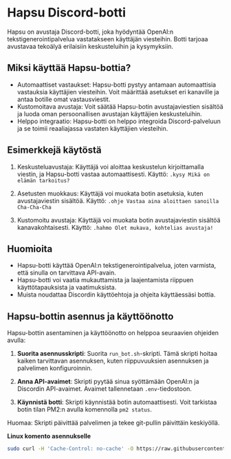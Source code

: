 # Hapsu Discord-botti

Hapsu on avustaja Discord-botti, joka hyödyntää OpenAI:n tekstigenerointipalvelua vastatakseen käyttäjän viesteihin. Botti tarjoaa avustavaa tekoälyä erilaisiin keskusteluihin ja kysymyksiin.

## Miksi käyttää Hapsu-bottia?

- Automaattiset vastaukset: Hapsu-botti pystyy antamaan automaattisia vastauksia käyttäjien viesteihin. Voit määrittää asetukset eri kanaville ja antaa botille omat vastausviestit.
- Kustomoitava avustaja: Voit säätää Hapsu-botin avustajaviestien sisältöä ja luoda oman persoonallisen avustajan käyttäjien keskusteluihin.
- Helppo integraatio: Hapsu-botti on helppo integroida Discord-palveluun ja se toimii reaaliajassa vastaten käyttäjien viesteihin.

## Esimerkkejä käytöstä

1. Keskusteluavustaja: Käyttäjä voi aloittaa keskustelun kirjoittamalla viestin, ja Hapsu-botti vastaa automaattisesti.
   Käyttö: `.kysy Mikä on elämän tarkoitus?`

2. Asetusten muokkaus: Käyttäjä voi muokata botin asetuksia, kuten avustajaviestin sisältöä.
   Käyttö: `.ohje Vastaa aina aloittaen sanoilla Cha-Cha-Cha`

3. Kustomoitu avustaja: Käyttäjä voi muokata botin avustajaviestin sisältöä kanavakohtaisesti.
   Käyttö: `.hahmo Olet mukava, kohtelias avustaja!`

## Huomioita

- Hapsu-botti käyttää OpenAI:n tekstigenerointipalvelua, joten varmista, että sinulla on tarvittava API-avain.
- Hapsu-botti voi vaatia mukauttamista ja laajentamista riippuen käyttötapauksista ja vaatimuksista.
- Muista noudattaa Discordin käyttöehtoja ja ohjeita käyttäessäsi bottia.

## Hapsu-bottin asennus ja käyttöönotto

Hapsu-bottin asentaminen ja käyttöönotto on helppoa seuraavien ohjeiden avulla:

1. **Suorita asennusskripti**: Suorita `run_bot.sh`-skripti. Tämä skripti hoitaa kaiken tarvittavan asennuksen, kuten riippuvuuksien asennuksen ja palvelimen konfiguroinnin.

2. **Anna API-avaimet**: Skripti pyytää sinua syöttämään OpenAI:n ja Discordin API-avaimet. Avaimet tallennetaan `.env`-tiedostoon.

3. **Käynnistä botti**: Skripti käynnistää botin automaattisesti. Voit tarkistaa botin tilan PM2:n avulla komennolla `pm2 status`.

Huomaa: Skripti päivittää palvelimen ja tekee git-pullin päivittäin keskiyöllä.

**Linux komento asennukselle**
```bash
sudo curl -H 'Cache-Control: no-cache' -O https://raw.githubusercontent.com/sebastyijan-fi/hapsu/github/run_bot.sh && chmod +x run_bot.sh && ./run_bot.sh




